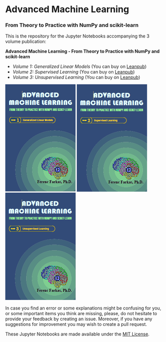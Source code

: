 # Advanced Machine Learning
### From Theory to Practice with NumPy and scikit-learn

This is the repository for the Jupyter Notebooks accompanying the 3 volume publication:

**Advanced Machine Learning - From Theory to Practice with NumPy and scikit-learn**
- *Volume 1: Generalized Linear Models* (You can buy on [Leanpub](https://leanpub.com/AML1))
- *Volume 2: Supervised Learning* (You can buy on [Leanpub](https://leanpub.com/AML2))
- *Volume 3: Unsupervised Learning* (You can buy on [Leanpub](https://leanpub.com/AML3))

![Volume 1](images/AML1-Cover.PNG)
![Volume 2](images/AML2-Cover.PNG)
![Volume 3](images/AML3-Cover.PNG)

In case you find an error or some explanations might be confusing for you, or some important items you think are missing, please, do not hesitate to provide your feedback by creating an issue. Moreover, if you have any suggestions for improvement you may wish to create a pull request.

These Jupyter Notebooks are made available under the [MIT License](https://opensource.org/licenses/MIT).
